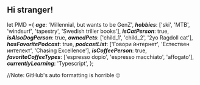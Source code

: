 
## Hi stranger!

let PMD ={
***age***: 'Millennial, but wants to be GenZ', 
***hobbies***: ['ski', 'MTB', 'windsurf', 'tapestry', 'Swedish triller books'],
***isCatPerson***: true,
***isAlsoDogPerson***: true,
***ownedPets***: ['child_1', 'child_2', '2yo Ragdoll cat'], 
***hasFavoritePodcast***: true,
***podcastList***: ['Говори ѝнтернет', 'Естествен интелект', 'Chasing Excellence'],
***isCoffeePerson***: true,
***favoriteCoffeeTypes***: ['espresso dopio', 'espresso macchiato', 'affogato'],
***currentlyLearning***: 'Typescript',
};

//Note: GitHub's auto formatting is horrible 🙄
